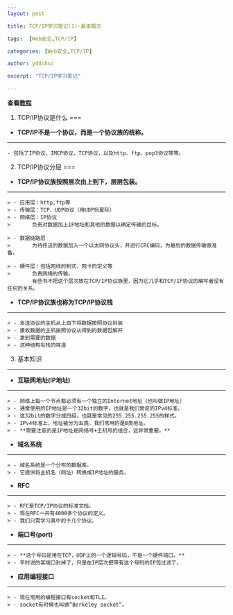 ```yaml
---
layout: post

title: TCP/IP学习笔记(1)-基本概念 

tags:  [Web安全,TCP/IP]

categories: [Web安全,TCP/IP]

author: yddchsc

excerpt: "TCP/IP学习笔记"

---
```

**查看[教程](http://www.cnblogs.com/fengzanfeng/articles/1339347.html)**  
  
1. TCP/IP协议是什么
===  
+ **TCP/IP不是一个协议，而是一个协议族的统称。**  
---
  
>
	- 包括了IP协议，IMCP协议，TCP协议，以及http、ftp、pop3协议等等。  

2. TCP/IP协议分层
=== 
+ **TCP/IP协议族按照层次由上到下，层层包装。**  
---
	
	> - 应用层：http,ftp等  	
	> - 传输层：TCP，UDP协议（用UDP玩星际）  	
	> - 网络层：IP协议  
	> 		负责对数据加上IP地址和其他的数据以确定传输的目标。  
	
	> - 数据链路层  
	>   	为待传送的数据加入一个以太网协议头，并进行CRC编码，为最后的数据传输做准备。	

	> - 硬件层：包括网线的制式，网卡的定义等  
	>       负责网络的传输。  	 
		    有些书不把这个层次放在TCP/IP协议族里，因为它几乎和TCP/IP协议的编写者没有任何的关系。  
    		
+ **TCP/IP协议族也称为TCP/IP协议栈**	
---

	> - 发送协议的主机从上自下将数据按照协议封装  	
	> - 接收数据的主机按照协议从得到的数据包解开  	
	> - 拿到需要的数据  	
	> - 这种结构有栈的味道  

3. 基本知识
---
+ **互联网地址(IP地址)**  
---

	> - 网络上每一个节点都必须有一个独立的Internet地址（也叫做IP地址）  	
	> - 通常使用的IP地址是一个32bit的数字，也就是我们常说的IPv4标准。  	
	> - 这32bit的数字分成四组，也就是常见的255.255.255.255的样式。  	
	> - IPv4标准上，地址被分为五类，我们常用的是B类地址。  	
	> - **需要注意的是IP地址是网络号+主机号的组合，这非常重要。**  

+ **域名系统**  
---

	> - 域名系统是一个分布的数据库。  	
	> - 它提供将主机名（网址）转换成IP地址的服务。  
  
+ **RFC** 
--- 

	> - RFC是TCP/IP协议的标准文档。  	
	> - 现在RFC一共有4000多个协议的定义。  	
	> - 我们只需学习其中的十几个协议。  
  
+ **端口号(port)**  
---
	
	> - **这个号码是用在TCP，UDP上的一个逻辑号码，不是一个硬件端口。**  	
	> - 平时说的某端口封掉了，只是在IP层次把带有这个号码的IP包过滤了。  

 
+ **应用编程接口**  
---

	> - 现在常用的编程接口有socket和TLI。  
	> - socket有时候也叫做“Berkeley socket”。  
